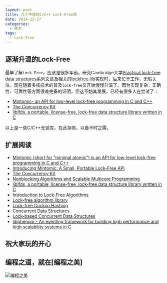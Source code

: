 ```yaml
---
layout: post
title: 几个不错的C/C++ Lock-Free库
date: 2014-12-27
categories:
  - 技术
tags:
  - Lock-Free
---
```

## 逐渐升温的Lock-Free

最早了解`Lock-Free`，应该是很多年前，研究Cambridge大学[Practical lock-free data structures](http://www.cl.cam.ac.uk/research/srg/netos/lock-free/)系列文章及相关的[lockfree-lib](https://github.com/guiquanz/lockfree)实现时，后来忙于工作，无暇关注。现在随着多核技术的普及`lock-free`又开始慢慢升温了。因为实现复杂，正确性、可靠性等方面很难完备的证明，但这不妨其发展，已经有很多人在尝试了：

* [Mintomic- an API for low-level lock-free programming in C and C++](http://mintomic.github.io/)
* [The Concurrency Kit](http://concurrencykit.org/index.html)
* [liblfds, a portable, license-free, lock-free data structure library written in C](http://www.liblfds.org/)

以上是一些C/C++无锁库，在此存照，以备不时之需。


## 扩展阅读

* [Mintomic (short for “minimal atomic”) is an API for low-level lock-free programming in C and C++](http://mintomic.github.io/)
* [Introducing Mintomic: A Small, Portable Lock-Free API](http://preshing.com/20130505/introducing-mintomic-a-small-portable-lock-free-api/)
* [The Concurrency Kit](http://concurrencykit.org/index.html)
* [Nonblocking Algorithms and Scalable Multicore Programming](http://queue.acm.org/detail.cfm?id=2492433)
* [liblfds, a portable, license-free, lock-free data structure library written in C](http://www.liblfds.org/)
* [Introduction to Lock-Free Algorithms](http://concurrencykit.org/presentations/lf1/lf1.pdf)
* [Lock-free algorithm library](http://stackoverflow.com/questions/6572714/lock-free-algorithm-library)
* [Lock-free Cuckoo Hashing](http://www.cse.chalmers.se/~tsigas/papers/ICDCS14.pdf)
* [Concurrent Data Structures](http://www.cs.tau.ac.il/~shanir/concurrent-data-structures.pdf)
* [Lock-based Concurrent Data Structures](http://pages.cs.wisc.edu/~remzi/OSTEP/threads-locks-usage.pdf)
* [libphenom - An eventing framework for building high performance and high scalability systems in C](https://github.com/facebook/libphenom)


## 祝大家玩的开心

## 编程之道，就在[编程之美]

![编程之美](/img/weixin_qr.jpg)

